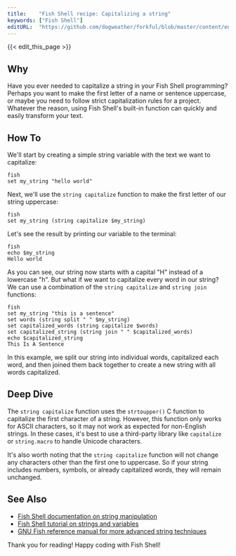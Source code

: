 ```yaml
---
title:    "Fish Shell recipe: Capitalizing a string"
keywords: ["Fish Shell"]
editURL:  "https://github.com/dogweather/forkful/blob/master/content/en/fish-shell/capitalizing-a-string.md"
---
```


{{< edit_this_page >}}

## Why 

Have you ever needed to capitalize a string in your Fish Shell programming? Perhaps you want to make the first letter of a name or sentence uppercase, or maybe you need to follow strict capitalization rules for a project. Whatever the reason, using Fish Shell's built-in function can quickly and easily transform your text.

## How To 
We'll start by creating a simple string variable with the text we want to capitalize:

```
fish
set my_string "hello world"
```
Next, we'll use the `string capitalize` function to make the first letter of our string uppercase:

```
fish
set my_string (string capitalize $my_string)
```
Let's see the result by printing our variable to the terminal:

```
fish
echo $my_string
Hello world
```
As you can see, our string now starts with a capital "H" instead of a lowercase "h". But what if we want to capitalize every word in our string? We can use a combination of the `string capitalize` and `string join` functions:

```
fish
set my_string "this is a sentence"
set words (string split " " $my_string)
set capitalized_words (string capitalize $words)
set capitalized_string (string join " " $capitalized_words)
echo $capitalized_string
This Is A Sentence
```
In this example, we split our string into individual words, capitalized each word, and then joined them back together to create a new string with all words capitalized.

## Deep Dive 
The `string capitalize` function uses the `strtoupper()` C function to capitalize the first character of a string. However, this function only works for ASCII characters, so it may not work as expected for non-English strings. In these cases, it's best to use a third-party library like `capitalize` or `string.macro` to handle Unicode characters.

It's also worth noting that the `string capitalize` function will not change any characters other than the first one to uppercase. So if your string includes numbers, symbols, or already capitalized words, they will remain unchanged.

## See Also 
- [Fish Shell documentation on string manipulation](https://fishshell.com/docs/current/commands.html#string-manipulation)
- [Fish Shell tutorial on strings and variables](https://fishshell.com/docs/current/tutorial.html#tutorial-string-variables)
- [GNU Fish reference manual for more advanced string techniques](https://fishshell.com/docs/current/index.html#Reference-manual)

Thank you for reading! Happy coding with Fish Shell!